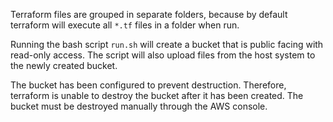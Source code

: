 Terraform files are grouped in separate folders, because by default terraform will execute all `*.tf` files in a folder when run.

Running the bash script `run.sh` will create a bucket that is public facing with read-only access. The script will also upload files from the host system to the newly created bucket.

The bucket has been configured to prevent destruction. Therefore, terraform is unable to destroy the bucket after it has been created. The bucket must be destroyed manually through the AWS console.
